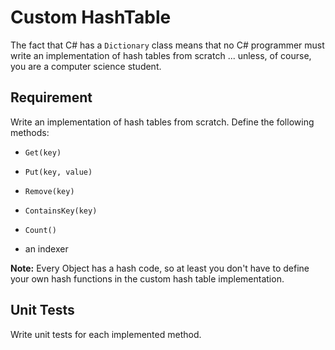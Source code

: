 # Custom HashTable

The fact that C# has a `Dictionary` class means that no C# programmer must write an implementation of hash tables from scratch ... unless, of course, you are a computer science student.

## Requirement

Write an implementation of hash tables from scratch. Define the following methods:

- `Get(key)`

- `Put(key, value)`

- `Remove(key)`

- `ContainsKey(key)`

- `Count()`

- an indexer

**Note:** Every Object has a hash code, so at least you don't have to define your own hash functions in the custom hash table implementation.

## Unit Tests

Write unit tests for each implemented method.